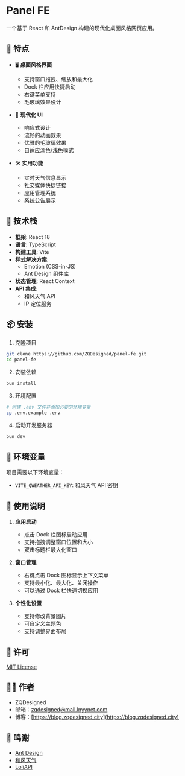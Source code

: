# Panel FE

一个基于 React 和 AntDesign 构建的现代化桌面风格网页应用。

## 🌟 特点

- 🖥️ **桌面风格界面**
  - 支持窗口拖拽、缩放和最大化
  - Dock 栏应用快捷启动
  - 右键菜单支持
  - 毛玻璃效果设计

- 🎨 **现代化 UI**
  - 响应式设计
  - 流畅的动画效果
  - 优雅的毛玻璃效果
  - 自适应深色/浅色模式

- 🛠️ **实用功能**
  - 实时天气信息显示
  - 社交媒体快捷链接
  - 应用管理系统
  - 系统公告展示

## 🚀 技术栈

- **框架**: React 18
- **语言**: TypeScript
- **构建工具**: Vite
- **样式解决方案**: 
  - Emotion (CSS-in-JS)
  - Ant Design 组件库
- **状态管理**: React Context
- **API 集成**:
  - 和风天气 API
  - IP 定位服务

## 📦 安装

1. 克隆项目
```bash
git clone https://github.com/ZQDesigned/panel-fe.git
cd panel-fe
```

2. 安装依赖
```bash
bun install
```

3. 环境配置
```bash
# 创建 .env 文件并添加必要的环境变量
cp .env.example .env
```

4. 启动开发服务器
```bash
bun dev
```

## 🔧 环境变量

项目需要以下环境变量：

- `VITE_QWEATHER_API_KEY`: 和风天气 API 密钥

## 🎯 使用说明

1. **应用启动**
   - 点击 Dock 栏图标启动应用
   - 支持拖拽调整窗口位置和大小
   - 双击标题栏最大化窗口

2. **窗口管理**
   - 右键点击 Dock 图标显示上下文菜单
   - 支持最小化、最大化、关闭操作
   - 可以通过 Dock 栏快速切换应用

3. **个性化设置**
   - 支持修改背景图片
   - 可自定义主题色
   - 支持调整界面布局

## 📄 许可

[MIT License](LICENSE)

## 👨‍💻 作者

- ZQDesigned
- 邮箱：zqdesigned@mail.lnyynet.com
- 博客：[https://blog.zqdesigned.city](https://blog.zqdesigned.city)

## 🙏 鸣谢

- [Ant Design](https://ant.design)
- [和风天气](https://dev.qweather.com)
- [LoliAPI](https://www.loliapi.cn)
